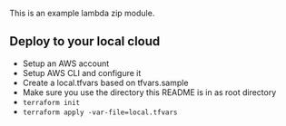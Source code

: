 This is an example lambda zip module.

## Deploy to your local cloud

- Setup an AWS account
- Setup AWS CLI and configure it
- Create a local.tfvars based on tfvars.sample
- Make sure you use the directory this README is in as root directory
- `terraform init`
- `terraform apply -var-file=local.tfvars`